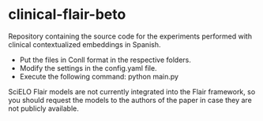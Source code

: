 # clinical-flair-beto
Repository containing the source code for the experiments performed with clinical contextualized embeddings in Spanish.

- Put the files in Conll format in the respective folders.
- Modify the settings in the config.yaml file.
- Execute the following command: python main.py

SciELO Flair models are not currently integrated into the Flair framework, so you should request the models to the authors of the paper in case they are not publicly available.
